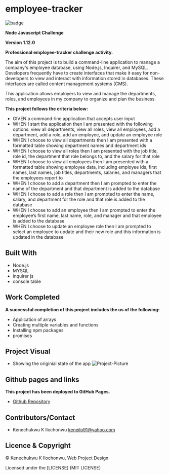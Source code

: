 # employee-tracker

![badge](https://img.shields.io/badge/License-mit-red.svg)

**Node Javascript Challenge**

**Version 1.12.0**

**Professional employee-tracker challenge activity.**

The aim of this project is to build a command-line application to manage a company's employee database, using Node.js, Inquirer, and MySQL. Developers frequently have to create interfaces that make it easy for non-developers to view and interact with information stored in databases. These interfaces are called content management systems (CMS).

This application allows employers to view and manage the departments, roles, and employees in my company to organize and plan the business.

**This project follows the criteria below:**

- GIVEN a command-line application that accepts user input
- WHEN I start the application then I am presented with the following options: view all departments, view all roles, view all employees, add a department, add a role, add an employee, and update an employee role
- WHEN I choose to view all departments then I am presented with a formatted table showing department names and department ids
- WHEN I choose to view all roles then I am presented with the job title, role id, the department that role belongs to, and the salary for that role
- WHEN I choose to view all employees then I am presented with a formatted table showing employee data, including employee ids, first names, last names, job titles, departments, salaries, and managers that the employees report to
- WHEN I choose to add a department then I am prompted to enter the name of the department and that department is added to the database
- WHEN I choose to add a role then I am prompted to enter the name, salary, and department for the role and that role is added to the database
- WHEN I choose to add an employee then I am prompted to enter the employee’s first name, last name, role, and manager and that employee is added to the database
- WHEN I choose to update an employee role then I am prompted to select an employee to update and their new role and this information is updated in the database


## Built With

- Node.js
- MYSQL
- inquirer js
- console table


## Work Completed

**A successful completion of this project includes the us of the following:**

- Application of arrays
- Creating multiple variables and functions
- Installing npm packages
- promises

## Project Visual

- Showing the originial state of the app
![Project-Picture](./public/assets/images/screenshot_1.png)


## Github pages and links

**This project has been deployed to GitHub Pages.** 

- [Github Repository](https://github.com/kenesei91/note-taker)


## Contributors/Contact

- Kenechukwu K Ilochonwu <keneilo91@yahoo.com>


## Licence & Copyright


© Kenechukwu K Ilochonwu, Web Project Design


Licensed under the [LICENSE] (MIT LICENSE)
